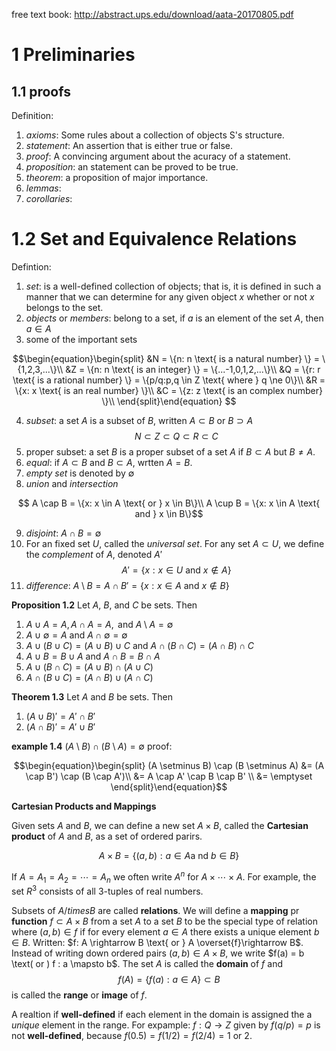 free text book: http://abstract.ups.edu/download/aata-20170805.pdf

# 1 Preliminaries

## 1.1  proofs

Definition:
1. *axioms*: Some rules about a collection of objects S's structure.
2. *statement*: An assertion that is either true or false.
3. *proof*: A convincing argument about the acuracy of a statement.
4. *proposition*: an statement can be proved to be true.
5. *theorem*: a proposition of major importance.
6. *lemmas*: 
7. *corollaries*: 

# 1.2 Set and Equivalence Relations
Defintion:
1. *set*: is a well-defined collection of objects; that is, it is defined in such a manner that we can determine for any given object $x$ whether or not $x$ belongs to the set.
2. *objects* or *members*: belong to a set, if $a$ is an element of the set $A$, then $a \in A$
3. some of the important sets
  ```math
  \begin{equation}\begin{split}
  &N = \{n: n \text{ is a natural number} \} = \{1,2,3,...\}\\
  &Z = \{n: n \text{ is an integer} \} = \{...-1,0,1,2,...\}\\
  &Q = \{r: r \text{ is a rational number} \} = \{p/q:p,q \in Z \text{ where } q \ne 0\}\\
  &R = \{x: x \text{ is an real number} \}\\
  &C = \{z: z \text{ is an complex number} \}\\
  \end{split}\end{equation}  
  ```
4. *subset*: a set $A$ is a subset of $B$, written $A \subset B$ or $B \supset A$
  $$ N \subset Z \subset Q \subset R \subset C $$
5. proper subset: a set $B$ is a proper subset of a set $A$ if $B \subset A$ but $B \ne A$.
6. *equal*: if $A \subset B$ and $B \subset A$, wrtten $A = B$.
7. *empty set* is denoted by $\emptyset$
8. *union* and *intersection*
  ```math
    A \cap B = \{x: x \in A \text{ or } x \in B\}\\
    A \cup B = \{x: x \in A \text{ and } x \in B\}
  ```
9. *disjoint*: $A \cap B = \emptyset$
1. For an fixed set $U$, called the *universal set*. For any set $A \subset U$, we define the *complement* of $A$, denoted $A'$
  $$A' = \{x:x \in U \text{ and } x \notin A\} $$
11. *difference*: $A \setminus B = A \cap B' = \{x:x \in A \text{ and } x \notin B\}$


**Proposition 1.2** Let $A$, $B$, and $C$ be sets. Then
1. $A \cup A = A, A \cap A = A, \text{ and } A \setminus A = \emptyset$
2. $A \cup \emptyset = A \text{ and } A \cap \emptyset = \emptyset$
1. $A \cup (B \cup C) = (A \cup B) \cup C \text{ and } A \cap (B \cap C) = (A \cap B) \cap C$
1. $A \cup B = B \cup A \text{ and } A \cap B = B \cap A$
1. $A \cup (B \cap C) = (A \cup B) \cap (A \cup C)$
1. $A \cap (B \cup C) = (A \cap B) \cup (A \cap C)$

**Theorem 1.3** Let $A$ and $B$ be sets. Then
1. $(A \cup B)' = A' \cap B'$
1. $(A \cap B)' = A' \cup B'$

**example 1.4** $(A \setminus B) \cap (B \setminus A) = \emptyset$
proof:
```math
\begin{equation}\begin{split}
(A \setminus B) \cap (B \setminus A) &= (A \cap B') \cap (B \cap A')\\
&= A \cap A' \cap B \cap B' \\
&= \emptyset
\end{split}\end{equation}
```

**Cartesian Products and Mappings**

Given sets $A$ and $B$, we can define a new set $A \times B$, called the **Cartesian product** of $A$ and $B$, as a set of ordered parirs.

$$ A \times B = \{(a,b): a \in A \text{a nd } b \in B\} $$

If $A=A_1=A_2=\cdots=A_n$ we often write $A^n$ for $A \times \cdots \times A$. For example, the set $R^3$ consists of all 3-tuples of real numbers.

Subsets of $A /times B$ are called **relations**. We will define a **mapping** pr **function** $f \subset A \times B$ from a set $A$ to a set $B$ to be the special type of relation where $(a,b) \in f$ if for every element $a \in A$ there exists a unique element $b \in B$. Written: $f: A \rightarrow B \text{ or } A \overset{f}\rightarrow B$. Instead of writing down ordered pairs $(a,b) \in A \times B$, we write $f(a) = b \text( or ) f : a \mapsto b$. The set $A$ is called the **domain** of $f$ and
  $$ f(A) = \{ f(a): a \in A \} \subset B $$
is called the **range** or **image** of $f$.

A realtion if **well-defined** if each element in the domain is assigned the a *unique* element in the range. For expample: $f: Q \rightarrow Z \text{ given by }f(q/p) = p$ is not **well-defined**, because $f(0.5) = f(1/2) = f(2/4) = 1 \text{ or } 2$.